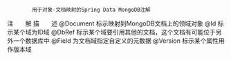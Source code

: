             用于对象-文档映射的Spring Data MongoDB注解
注　　解                    描　　述
@Document                   标示映射到MongoDB文档上的领域对象
@Id                         标示某个域为ID域
@DbRef                      标示某个域要引用其他的文档，这个文档有可能位于另外一个数据库中
@Field                      为文档域指定自定义的元数据
@Version                    标示某个属性用作版本域
